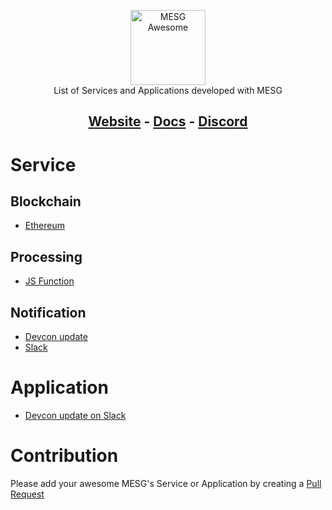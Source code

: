 <p align="center">
  <img src="https://cdn.rawgit.com/mesg-foundation/awesome/79d12a8a/logo.svg" alt="MESG Awesome"
       height="120"><br/>
  List of Services and Applications developed with MESG
</p>
<h2 align="center">
  <a href="https://mesg.tech/">Website</a> - 
  <a href="https://docs.mesg.tech/">Docs</a> - 
  <a href="https://discordapp.com/invite/5tVTHJC">Discord</a>
</h2>

# Service

## Blockchain

- [Ethereum](https://github.com/mesg-foundation/service-ethereum)

## Processing

- [JS Function](https://github.com/mesg-foundation/service-js-function)

## Notification

- [Devcon update](https://github.com/mesg-foundation/service-devcon-update)
- [Slack](https://github.com/mesg-foundation/service-slack)

# Application

- [Devcon update on Slack](https://github.com/mesg-foundation/application-devcon-update-on-slack)

# Contribution

Please add your awesome MESG's Service or Application by creating a [Pull Request](https://github.com/mesg-foundation/awesome/pulls)
